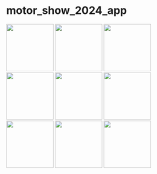 # motor_show_2024_app
<img width="125px" src="https://github.com/Kronthrong03/Motor_Show_2024/assets/165864209/76bd488d-b96d-4131-a641-af0ec168f78e">
<img width="125px" src="https://github.com/Kronthrong03/Motor_Show_2024/assets/165864209/4b8322dc-d271-4f85-820c-635b0b1269dd">
<img width="125px" src="https://github.com/Kronthrong03/Motor_Show_2024/assets/165864209/6d6521bf-1d6c-4cb5-9437-7a178e3c6de9">
<img width="125px" src="https://github.com/Kronthrong03/Motor_Show_2024/assets/165864209/9d5b5174-bfe3-460e-8e6c-6e0238d58776">
<img width="125px" src="https://github.com/Kronthrong03/Motor_Show_2024/assets/165864209/7949ce28-71b0-4d43-860c-7c4e6e7f1dc7">
<img width="125px" src="https://github.com/Kronthrong03/Motor_Show_2024/assets/165864209/104a10dc-76fa-4055-92de-a01aa73a4fc0">
<img width="125px" src="https://github.com/Kronthrong03/Motor_Show_2024/assets/165864209/fac465bb-747a-4695-9070-8c17d451d309">
<img width="125px" src="https://github.com/Kronthrong03/Motor_Show_2024/assets/165864209/42605fe8-b746-4811-8868-d0c52a28ef38">
<img width="125px" src="https://github.com/Kronthrong03/Motor_Show_2024/assets/165864209/cd0f42fa-f895-4aaa-b89a-d602946b02a9">
